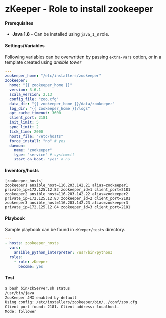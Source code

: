 # zKeeper - Role to install zookeeper

#### Prerequisites
- **Java 1.8** - Can be installed using `java_1_8` role.

#### Settings/Variables

Following variables can be overwritten by passing `extra-vars` option, or in a template created using *ansible tower*

```yaml
---
zookeeper_home: "/etc/installers/zookeeper"
zookeeper:
  home: "{{ zookeeper_home }}"
  version: 3.6.1
  scala_version: 2.13
  config_file: "zoo.cfg"
  data_dir: "{{ zookeeper_home }}/data/zookeeper"
  log_dir: "{{ zookeeper_home }}/logs"
  apt_cache_timeout: 3600
  client_port: 2181
  init_limit: 5
  sync_limit: 2
  tick_time: 2000
  hosts_file: "/etc/hosts"
  force_install: "no" # yes
  daemon:
    name: "zookeeper"
    type: "service" # systemctl
    start_on_boot: "yes" # no
```

#### Inventory/hosts
```
[zookeeper_hosts]
zookeeper1 ansible_host=116.203.142.21 alias=zookeeper1 private_ip=172.125.12.82 zookeeper_id=1 client_port=2181
zookeeper2 ansible_host=116.203.142.22 alias=zookeeper2 private_ip=172.125.12.83 zookeeper_id=2 client_port=2181
zookeeper3 ansible_host=116.203.142.23 alias=zookeeper3 private_ip=172.125.12.84 zookeeper_id=3 client_port=2181
```

#### Playbook
Sample playbook can be found in `zKeeper/tests` directory.

```yaml
---
- hosts: zookeeper_hosts
  vars:
  	ansible_python_interpreter: /usr/bin/python3
  roles:
  	- role: zKeeper
  	  become: yes
```

#### Test
```bash
$ bash bin/zkServer.sh status
/usr/bin/java
ZooKeeper JMX enabled by default
Using config: /etc/installers/zookeeper/bin/../conf/zoo.cfg
Client port found: 2181. Client address: localhost.
Mode: follower
```
